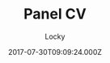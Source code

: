 ---
title: Panel CV
github: 'https://github.com/jekyller/PanelCV'
demo: 'https://jekyller.github.io/PanelCV/'
author: Locky
ssg:
  - Jekyll
cms:
  - No Cms
date: 2017-07-30T09:09:24.000Z
github_branch: master
description: 'Panel CV for designers (or engineers) :)'
stale: true
---